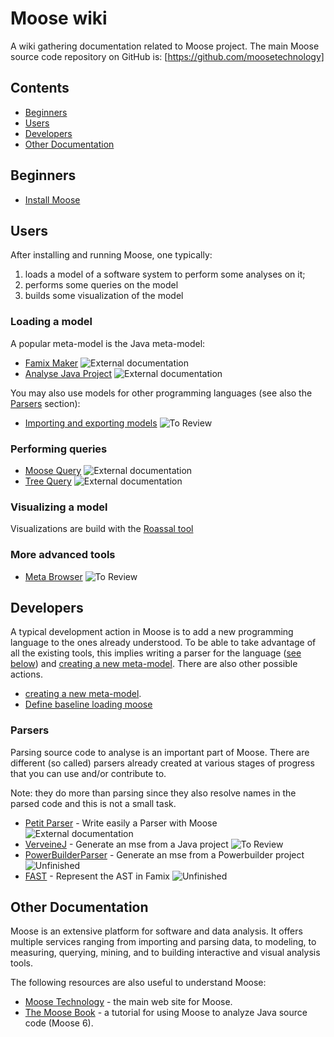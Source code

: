 # Moose wiki  <!-- omit in toc -->

A wiki gathering documentation related to Moose project.
The main Moose source code repository on GitHub is: [https://github.com/moosetechnology]

## Contents  <!-- omit in toc -->

- [Beginners](#Beginners)
- [Users](#Users)
- [Developers](#Developers)
- [Other Documentation](#Other-documentation)

## Beginners

- [Install Moose](Beginners/InstallMoose.md)

## Users

After installing and running Moose, one typically:
1. loads a model of a software system to perform some analyses on it;
1. performs some queries on the model
1. builds some visualization of the model

### Loading a model

A popular meta-model is the Java meta-model:
- [Famix Maker](https://github.com/moosetechnology/Moose-Easy) ![External documentation](https://img.shields.io/badge/-External%20Documentation-blue)
- [Analyse Java Project](https://fuhrmanator.github.io/2019/07/29/AnalyzingJavaWithMoose.html) ![External documentation](https://img.shields.io/badge/-External%20Documentation-blue)

You may also use models for other programming languages (see also the [Parsers](#Parsers) section):
- [Importing and exporting models](Users/ImportingAndExportingModels.md) ![To Review](https://img.shields.io/badge/Progress-ToReview-purple.svg?style=flat)

### Performing queries

- [Moose Query](https://moosequery.ferlicot.fr/) ![External documentation](https://img.shields.io/badge/-External%20Documentation-blue)
- [Tree Query](https://github.com/juliendelplanque/TreeQuery) ![External documentation](https://img.shields.io/badge/-External%20Documentation-blue)

### Visualizing a model

Visualizations are build with the [Roassal tool](https://github.com/ObjectProfile/Roassal3.git)

### More advanced tools

- [Meta Browser](Users/metaBrowser.md) ![To Review](https://img.shields.io/badge/Progress-ToReview-purple.svg?style=flat)


## Developers

A typical development action in Moose is to add a new programming language to the ones already understood.
To be able to take advantage of all the existing tools, this implies writing a parser for the language ([see below](#Parsers)) and [creating a new meta-model](Developers/CreateNewMetamodel.md).
There are also other possible actions.

- [creating a new meta-model](Developers/CreateNewMetamodel.md).
- [Define baseline loading moose](Developers/DefineBaselineLoadingMoose.md)

### Parsers

Parsing source code to analyse is an important part of Moose.
There are different (so called) parsers already created at various stages of progress that you can use and/or contribute to.

Note: they do more than parsing since they also resolve names in the parsed code and this is not a small task.

- [Petit Parser](https://github.com/moosetechnology/PetitParser) - Write easily a Parser with Moose ![External documentation](https://img.shields.io/badge/-External%20Documentation-blue)
- [VerveineJ](Developers/Parsers/VerveineJ.md) - Generate an mse from a Java project ![To Review](https://img.shields.io/badge/Progress-ToReview-purple.svg?style=flat)
- [PowerBuilderParser](Developers/Parsers/PowerBuilderParser.md) - Generate an mse from a Powerbuilder project ![Unfinished](https://img.shields.io/badge/Progress-Unfinished-yellow.svg?style=flat)
- [FAST](Developers/Parsers/FAST.md) - Represent the AST in Famix ![Unfinished](https://img.shields.io/badge/Progress-Unfinished-yellow.svg?style=flat)


## Other Documentation

Moose is an extensive platform for software and data analysis.
It offers multiple services ranging from importing and parsing data, to modeling, to measuring, querying, mining, and to building interactive and visual analysis tools. 

The following resources are also useful to understand Moose:

- [Moose Technology](http://moosetechnology.org/) - the main web site for Moose.
- [The Moose Book](http://themoosebook.org/) - a tutorial for using Moose to analyze Java source code (Moose 6).
